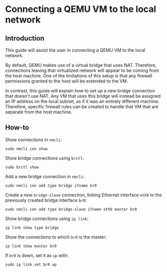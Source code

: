 # Connecting a QEMU VM to the local network

## Introduction

This guide will assist the user in connecting a QEMU VM to the local network.

By default, QEMU makes use of a virtual bridge that uses NAT. Therefore, connections leaving that virtualized network will appear to be coming from the host machine. One of the limitations of this setup is that any firewall permissions granted to the host will be extended to the VM.

In contrast, this guide will explain how to set up a new bridge connection that doesn't use NAT. Any VM that uses this bridge will instead be assigned an IP address on the local subnet, as if it was an entirely different machine. Therefore, specific firewall rules can be created to handle that VM that are separate from the host machine.

## How-to

Show connections in `nmcli`:

```
sudo nmcli con show
```

Show bridge connections using `brctl`:

```
sudo brctl show
```

Add a new bridge connection in `nmcli`:

```
sudo nmcli con add type bridge ifname br0
```

Create a new `bridge-slave` connection, linking Ethernet interface `eth0` to the previously created bridge interface `br0`:

```
sudo nmcli con add type bridge-slave ifname eth0 master br0
```

Show bridge connections using `ip link`:

```
ip link show type bridge
```

Show the connections to which `br0` is the master:

```
ip link show master br0
```

If `br0` is down, set it as `up` with:

```
sudo ip link set br0 up
```
